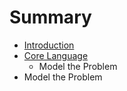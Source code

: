 # Summary

* [Introduction](README.md)
* [Core Language](chapter1.md)
   * Model the Problem
* Model the Problem

